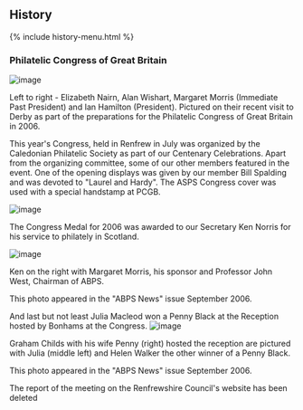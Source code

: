 ## History

{% include history-menu.html %}

### Philatelic Congress of Great Britain

![image](https://user-images.githubusercontent.com/25725462/109426458-b10fb380-79e5-11eb-88e8-6fe4bfee1129.png)

 

Left to right - Elizabeth Nairn, Alan Wishart, Margaret Morris (Immediate Past President) and Ian Hamilton (President).  Pictured on their recent visit to Derby as part of the preparations for the Philatelic Congress of Great Britain in 2006.

This year's Congress, held in Renfrew in July was organized by the Caledonian Philatelic Society as part of our Centenary Celebrations. Apart from the organizing committee, some of our other members featured in the event. One of the opening displays was given by our member Bill Spalding and was devoted to "Laurel and Hardy". The ASPS Congress cover was used with a special handstamp at PCGB.

![image](https://user-images.githubusercontent.com/25725462/109426493-d13f7280-79e5-11eb-8ff7-aefcd95dbcb9.png)


 

The Congress Medal for 2006 was awarded to our Secretary Ken Norris for his service to philately in Scotland.

![image](https://user-images.githubusercontent.com/25725462/109426501-e3211580-79e5-11eb-8a9c-81dffc29c2eb.png)


Ken on the right with Margaret Morris, his sponsor and Professor John West, Chairman of ABPS.

This photo appeared in the "ABPS News" issue September 2006.

 

And last but not least Julia Macleod won a Penny Black at the Reception hosted by Bonhams at the Congress.
![image](https://user-images.githubusercontent.com/25725462/109426508-ee744100-79e5-11eb-8fd1-2499e8158919.png)



Graham Childs  with his wife Penny (right) hosted the reception are pictured with Julia (middle left) and Helen Walker the other winner of a Penny Black.

This photo appeared in the "ABPS News" issue September 2006.

The report of the meeting on the Renfrewshire Council's website has been deleted
